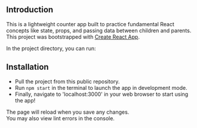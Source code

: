 ## Introduction

This is a lightweight counter app built to practice fundamental React concepts like state, props, and passing data between children and parents.
This project was bootstrapped with [Create React App](https://github.com/facebook/create-react-app).

In the project directory, you can run:

## Installation

- Pull the project from this public repository.
- Run `npm start` in the terminal to launch the app in development mode.
- Finally, navigate to 'localhost:3000' in your web browser to start using the app!

The page will reload when you save any changes.\
You may also view lint errors in the console.
